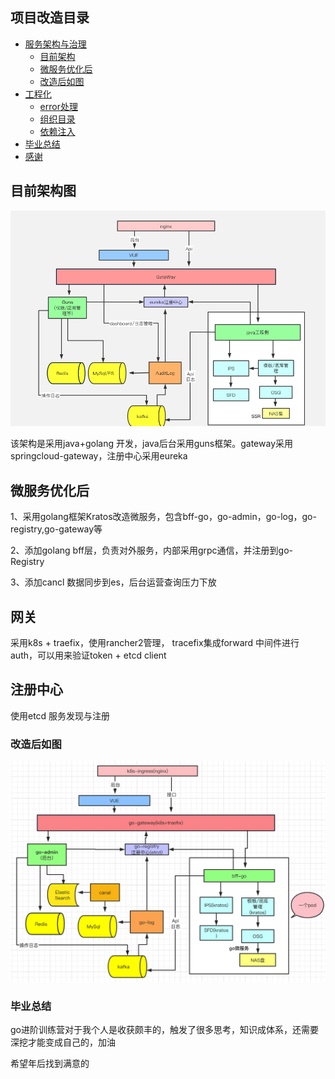 ## 项目改造目录

+ [服务架构与治理](#服务架构与治理)  
  + [目前架构](#目前架构图)  
  + [微服务优化后](#微服务优化后)  
  + [改造后如图](#改造后如图)
+ [工程化](#工程化)  
  + [error处理](#error处理现状)
  + [组织目录](#组织目录)
  + [依赖注入](#依赖注入)
+ [毕业总结](#毕业总结)
+ [感谢](#感谢)

## 目前架构图
![图1.1 架构现状](./ssr私有化架构图.png) 

该架构是采用java+golang 开发，java后台采用guns框架。gateway采用springcloud-gateway，注册中心采用eureka

## 微服务优化后
1、采用golang框架Kratos改造微服务，包含bff-go，go-admin，go-log，go-registry,go-gateway等

2、添加golang bff层，负责对外服务，内部采用grpc通信，并注册到go-Registry

3、添加cancl 数据同步到es，后台运营查询压力下放

## 网关

采用k8s + traefix，使用rancher2管理，
tracefix集成forward 中间件进行auth，可以用来验证token + etcd client



## 注册中心

使用etcd 服务发现与注册

### 改造后如图
![图1.1 架构现状](./ssr-new-end.png) 

### 毕业总结

go进阶训练营对于我个人是收获颇丰的，触发了很多思考，知识成体系，还需要深挖才能变成自己的，加油

希望年后找到满意的